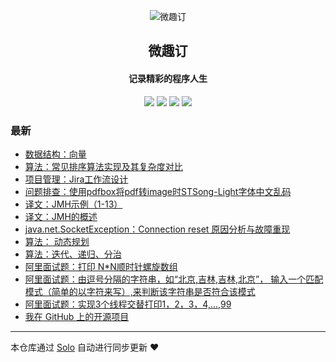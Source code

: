 <p align="center"><img alt="微趣订" src="https://avatars2.githubusercontent.com/u/14016661?v=4"></p><h2 align="center">
微趣订
</h2>

<h4 align="center">记录精彩的程序人生</h4>
<p align="center"><a title="微趣订" target="_blank" href="https://github.com/believelelf/solo-blog"><img src="https://img.shields.io/github/last-commit/believelelf/solo-blog.svg?style=flat-square&color=FF9900"></a>
<a title="GitHub repo size in bytes" target="_blank" href="https://github.com/believelelf/solo-blog"><img src="https://img.shields.io/github/repo-size/believelelf/solo-blog.svg?style=flat-square"></a>
<a title="Solo Version" target="_blank" href="https://github.com/b3log/solo/releases"><img src="https://img.shields.io/badge/solo-3.6.5-f1e05a.svg?style=flat-square&color=blueviolet"></a>
<a title="Hits" target="_blank" href="https://github.com/b3log/hits"><img src="https://hits.b3log.org/believelelf/solo-blog.svg"></a></p>

### 最新

* [数据结构：向量](https://www.weiquding.com/articles/2019/11/10/1573318506848.html)
* [算法：常见排序算法实现及其复杂度对比](https://www.weiquding.com/articles/2019/11/08/1573224609440.html)
* [项目管理：Jira工作流设计](https://www.weiquding.com/articles/2019/11/07/1573132732153.html)
* [问题排查：使用pdfbox将pdf转image时STSong-Light字体中文乱码](https://www.weiquding.com/articles/2019/11/07/1573129637768.html)
* [译文：JMH示例（1-13）](https://www.weiquding.com/articles/2019/11/03/1572759573750.html)
* [译文：JMH的概述](https://www.weiquding.com/articles/2019/10/30/1572449109376.html)
* [java.net.SocketException：Connection reset 原因分析与故障重现](https://www.weiquding.com/articles/2019/10/28/1572277638230.html)
* [算法： 动态规划](https://www.weiquding.com/articles/2019/10/22/1571755199088.html)
* [算法：迭代、递归、分治](https://www.weiquding.com/articles/2019/10/21/1571622995058.html)
* [阿里面试题：打印 N*N顺时针螺旋数组](https://www.weiquding.com/articles/2019/10/18/1571403139604.html)
* [阿里面试题：由逗号分隔的字符串，如“北京,吉林,吉林,北京”， 输入一个匹配模式（简单的以字符来写）,来判断该字符串是否符合该模式](https://www.weiquding.com/articles/2019/10/18/1571394076901.html)
* [阿里面试题：实现3个线程交替打印1，2，3，4,...,99](https://www.weiquding.com/articles/2019/10/18/1571391828859.html)
* [我在 GitHub 上的开源项目](https://www.weiquding.com/my-github-repos)



---

本仓库通过 [Solo](https://github.com/b3log/solo) 自动进行同步更新 ❤️ 